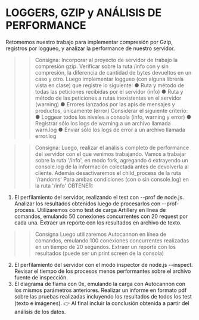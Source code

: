 # LOGGERS, GZIP y ANÁLISIS DE PERFORMANCE

Retomemos nuestro trabajo para implementar compresión por Gzip, registros por
loggueo, y analizar la performance de nuestro servidor.


>> Consigna:
Incorporar al proyecto de servidor de trabajo la compresión gzip.
Verificar sobre la ruta /info con y sin compresión, la diferencia de cantidad de bytes devueltos en un
caso y otro.
Luego implementar loggueo (con alguna librería vista en clase) que registre lo siguiente:
● Ruta y método de todas las peticiones recibidas por el servidor (info)
● Ruta y método de las peticiones a rutas inexistentes en el servidor (warning)
● Errores lanzados por las apis de mensajes y productos, únicamente (error)
Considerar el siguiente criterio:
● Loggear todos los niveles a consola (info, warning y error)
● Registrar sólo los logs de warning a un archivo llamada warn.log
● Enviar sólo los logs de error a un archivo llamada error.log


>> Consigna:
Luego, realizar el análisis completo de performance del servidor con el que venimos
trabajando.
Vamos a trabajar sobre la ruta '/info', en modo fork, agregando ó extrayendo un console.log de la
información colectada antes de devolverla al cliente. Además desactivaremos el child_process de la ruta
'/randoms'
Para ambas condiciones (con o sin console.log) en la ruta '/info' OBTENER:
1) El perfilamiento del servidor, realizando el test con --prof de node.js. Analizar los resultados obtenidos
luego de procesarlos con --prof-process.
Utilizaremos como test de carga Artillery en línea de comandos, emulando 50 conexiones concurrentes con
20 request por cada una. Extraer un reporte con los resultados en archivo de texto.



>>Consigna
Luego utilizaremos Autocannon en línea de comandos, emulando 100 conexiones concurrentes realizadas
en un tiempo de 20 segundos. Extraer un reporte con los resultados (puede ser un print screen de la
consola)
2) El perfilamiento del servidor con el modo inspector de node.js --inspect. Revisar el tiempo de los procesos
menos performantes sobre el archivo fuente de inspección.
3) El diagrama de flama con 0x, emulando la carga con Autocannon con los mismos parámetros anteriores.
Realizar un informe en formato pdf sobre las pruebas realizadas incluyendo los resultados de todos los test
(texto e imágenes).
👉 Al final incluir la conclusión obtenida a partir del análisis de los datos.


